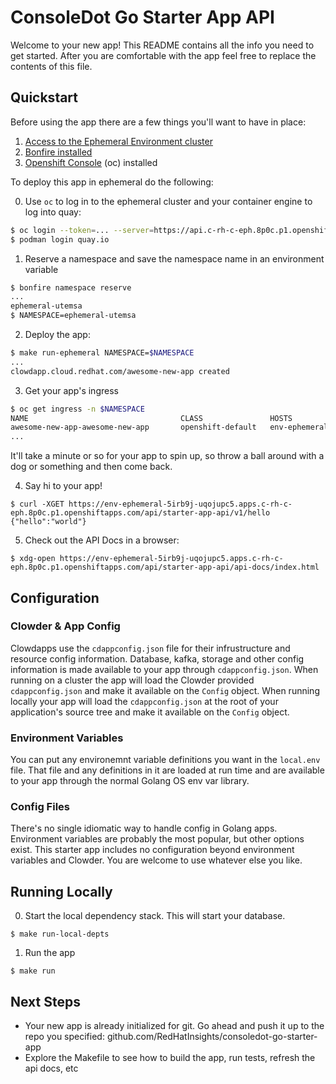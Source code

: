 # ConsoleDot Go Starter App API
Welcome to your new app! This README contains all the info you need to get started. After you are comfortable with the app feel free to replace the contents of this file.

## Quickstart

Before using the app there are a few things you'll want to have in place:
1. [Access to the Ephemeral Environment cluster](https://consoledot.pages.redhat.com/docs/dev/creating-a-new-app/using-ee/getting-started-with-ees.html)
2. [Bonfire installed](https://consoledot.pages.redhat.com/docs/dev/creating-a-new-app/using-ee/bonfire.html)
3. [Openshift Console](https://console-openshift-console.apps.c-rh-c-eph.8p0c.p1.openshiftapps.com/command-line-tools) (oc) installed

To deploy this app in ephemeral do the following:

0. Use `oc` to log in to the ephemeral cluster and your container engine to log into quay:
``` bash
$ oc login --token=... --server=https://api.c-rh-c-eph.8p0c.p1.openshiftapps.com:6443
$ podman login quay.io
```

1. Reserve a namespace and save the namespace name in an environment variable
```bash
$ bonfire namespace reserve
...
ephemeral-utemsa
$ NAMESPACE=ephemeral-utemsa
```

2. Deploy the app:
```bash
$ make run-ephemeral NAMESPACE=$NAMESPACE
...
clowdapp.cloud.redhat.com/awesome-new-app created
```

3. Get your app's ingress
```bash
$ oc get ingress -n $NAMESPACE
NAME                                  CLASS               HOSTS                                                                          ADDRESS                                                    PORTS     AGE
awesome-new-app-awesome-new-app       openshift-default   env-ephemeral-5irb9j-uqojupc5.apps.c-rh-c-eph.8p0c.p1.openshiftapps.com        router-default.apps.c-rh-c-eph.8p0c.p1.openshiftapps.com   
...
```
It'll take a minute or so for your app to spin up, so throw a ball around with a dog or something and then come back.

4. Say hi to your app!
```
$ curl -XGET https://env-ephemeral-5irb9j-uqojupc5.apps.c-rh-c-eph.8p0c.p1.openshiftapps.com/api/starter-app-api/v1/hello
{"hello":"world"}
```

5. Check out the API Docs in a browser:
```
$ xdg-open https://env-ephemeral-5irb9j-uqojupc5.apps.c-rh-c-eph.8p0c.p1.openshiftapps.com/api/starter-app-api/api-docs/index.html

```

## Configuration

### Clowder & App Config
Clowdapps use the `cdappconfig.json` file for their infrustructure and resource config information. Database, kafka, storage and other config information is made available to your app through `cdappconfig.json`. When running on a cluster the app will load the Clowder provided `cdappconfig.json` and make it available on the `Config` object. When running locally your app will load the `cdappconfig.json` at the root of your application's source tree and make it available on the `Config` object.

### Environment Variables
You can put any environemnt variable definitions you want in the `local.env` file. That file and any definitions in it are loaded at run time and are available to your app through the normal Golang OS env var library.

### Config Files
There's no single idiomatic way to handle config in Golang apps. Environment variables are probably the most popular, but other options exist. This starter app includes no configuration beyond environment variables and Clowder. You are welcome to use whatever else you like.

## Running Locally

0. Start the local dependency stack. This will start your database.
```
$ make run-local-depts
```
1. Run the app 
```
$ make run
```

## Next Steps
* Your new app is already initialized for git. Go ahead and push it up to the repo you specified: github.com/RedHatInsights/consoledot-go-starter-app
* Explore the Makefile to see how to build the app, run tests, refresh the api docs, etc
